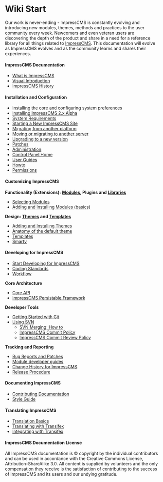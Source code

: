 # Wiki Start

Our work is never-ending - ImpressCMS is constantly evolving and introducing new modules, themes, methods and practices to the user community every week. Newcomers and even veteran users are discovering the depth of the product and share in a need for a reference library for all things related to [ImpressCMS](https://www.impresscms.org). This documentation will evolve as ImpressCMS evolves and as the community learns and shares their experiences.

#### ImpressCMS Documentation

* [What is ImpressCMS](.gitbook/assets/index)
* [Visual Introduction](.gitbook/assets/index)
* [ImpressCMS History](.gitbook/assets/index)

#### Installation and Configuration

* [Installing the core and configuring system preferences](.gitbook/assets/index)
* [Installing ImpressCMS 2.x Alpha](.gitbook/assets/index)
* [System Requirements](.gitbook/assets/index)
* [Starting a New ImpressCMS Site](.gitbook/assets/index)
* [Migrating from another platform](.gitbook/assets/index)
* [Moving or migrating to another server](.gitbook/assets/index)
* [Upgrading to a new version](.gitbook/assets/index)
* [Patches](.gitbook/assets/index)
* [Administration](.gitbook/assets/index)
* [Control Panel Home](.gitbook/assets/index)
* [User Guides](.gitbook/assets/index)
* [Howto](.gitbook/assets/index)
* [Permissions](.gitbook/assets/index)

#### Customizing ImpressCMS <a href="#customizing_impresscms" id="customizing_impresscms"></a>

**Functionality (Extensions):** [**Modules**](.gitbook/assets/index)**, Plugins and** [**Libraries**](.gitbook/assets/index)

* [Selecting Modules](.gitbook/assets/index)
* [Adding and Installing Modules (basics)](.gitbook/assets/index)

**Design:** [**Themes**](.gitbook/assets/index) **and** [**Templates**](.gitbook/assets/index)

* [Adding and Installing Themes](.gitbook/assets/index)
* [Anatomy of the default theme](.gitbook/assets/index)
* [Templates](.gitbook/assets/index)
* [Smarty](.gitbook/assets/index)

#### Developing for ImpressCMS <a href="#developing_for_impresscms" id="developing_for_impresscms"></a>

* [Start Developing for ImpressCMS](.gitbook/assets/index)
* [Coding Standards](.gitbook/assets/index)
* [Workflow](.gitbook/assets/index)

**Core Architecture**

* [Core API](.gitbook/assets/index)
* [ImpressCMS Persistable Framework](.gitbook/assets/index)

**Developer Tools**

* [Getting Started with Git](.gitbook/assets/index)
* [Using SVN](.gitbook/assets/index)
  * [SVN Merging: How to](.gitbook/assets/index)
  * [ImpressCMS Commit Policy](.gitbook/assets/index)
  * [ImpressCMS Commit Review Policy](.gitbook/assets/index)

**Tracking and Reporting**

* [Bug Reports and Patches](.gitbook/assets/index)
* [Module developer guides](.gitbook/assets/index)
* [Change History for ImpressCMS](.gitbook/assets/index)
* [Release Procedure](.gitbook/assets/index)

#### Documenting ImpressCMS

* [Contributing Documentation](.gitbook/assets/index)
* [Style Guide](.gitbook/assets/index)

#### Translating ImpressCMS

* [Translation Basics](.gitbook/assets/index)
* [Translating with Transifex](.gitbook/assets/index)
* [Integrating with Transifex](.gitbook/assets/index)

#### ImpressCMS Documentation License

All ImpressCMS documentation is © copyright by the individual contributors and can be used in accordance with the Creative Commons License, Attribution-ShareAlike 3.0. All content is supplied by volunteers and the only compensation they receive is the satisfaction of contributing to the success of ImpressCMS and its users and our undying gratitude.
